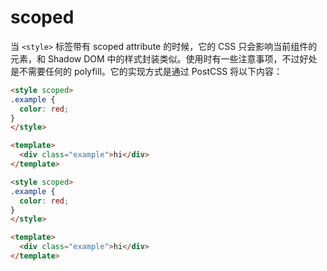 # scoped

当 `<style>` 标签带有 scoped attribute 的时候，它的 CSS 只会影响当前组件的元素，和 Shadow DOM 中的样式封装类似。使用时有一些注意事项，不过好处是不需要任何的 polyfill。它的实现方式是通过 PostCSS 将以下内容：

```html
<style scoped>
.example {
  color: red;
}
</style>

<template>
  <div class="example">hi</div>
</template>
```

```html
<style scoped>
.example {
  color: red;
}
</style>

<template>
  <div class="example">hi</div>
</template>
```
